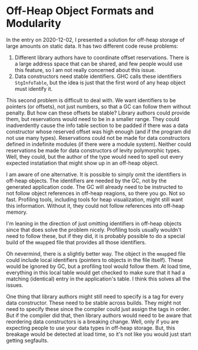 # Off-Heap Object Formats and Modularity

In the entry on 2020-12-02, I presented a solution for off-heap storage
of large amounts on static data. It has two different code reuse problems:

1. Different library authors have to coordinate offset reservations.
   There is a large address space that can be shared, and few people
   would use this feature, so I am not really concerned about this
   issue.
2. Data constructors need stable identifiers. GHC calls these identifiers
   `StgInfoTable`, but the idea is just that the first word of any heap
   object must identify it.

This second problem is difficult to deal with. We want identifiers to be
pointers (or offsets), not just numbers, so that a GC can follow them
without penalty. But how can these offsets be stable? Library authors
could provide them, but reservations would need to be in a smaller range.
They could inadverdently cause the info table section to be padded if
there was a data constructor whose reserved offset was high enough
(and if the program did not use many types). Reservations could
not be made for data constructors defined in indefinite modules (if there
were a module system). Neither could reservations be made for data
constructors of levity polymorphic types. Well, they could, but the
author of the type would need to spell out every expected instatiation
that might show up in an off-heap object.

I am aware of one alternative. It is possible to simply omit the identifiers
in off-heap objects. The identifiers are needed by the GC, not by the
generated application code. The GC will already need to be instructed to
not follow object references in off-heap reagions, so there you go.
Not so fast. Profiling tools, including tools for heap visualization,
might still want this information. Without it, they could not follow
references into off-heap memory.

I'm leaning in the direction of just omitting identifiers in off-heap objects
since that does solve the problem nicely. Profiling tools usually wouldn't
need to follow these, but if they did, it is probably possible to do a
special build of the `mmap`ped file that provides all those identifiers.

Oh nevermind, there is a slightly better way. The object in the `mmap`ped
file could include local identifiers (pointers to objects in the file itself).
These would be ignored by GC, but a profiling tool would follow them. At load time,
everything in this local table would get checked to make sure that it had a
matching (identical) entry in the application's table. I think this solves
all the issues.

One thing that library authors might still need to specify is a tag for
every data constructor. These need to be stable across builds. They might
not need to specify these since the compiler could just assign the tags
in order. But if the compiler did that, then library authors would need
to be aware that reordering data constructors is a breaking change. Well,
only if you are expecting people to use your data types in off-heap storage.
But, this breakage would be detected at load time, so it's not like you
would just start getting segfaults.
